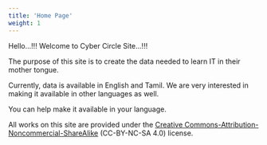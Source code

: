 ```yaml
---
title: 'Home Page'
weight: 1
---
```



Hello...!!! Welcome to Cyber ​​Circle Site...!!! 

The purpose of this site is to create the data needed to learn IT in their mother tongue.

Currently, data is available in English and Tamil. We are very interested in making it available in other languages ​​as well.

You can help make it available in your language.  

All works on this site are provided under the [Creative Commons-Attribution-Noncommercial-ShareAlike](https://creativecommons.org/licenses/by-nc-sa/4.0/)  (CC-BY-NC-SA 4.0) license.
  
